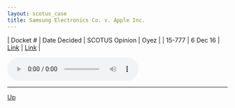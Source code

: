 ```yaml
---
layout: scotus_case
title: Samsung Electronics Co. v. Apple Inc.
---
```


| Docket # | Date Decided | SCOTUS Opinion | Oyez |
| 15-777 | 6 Dec 16 | [Link](https://www.supremecourt.gov/opinions/boundvolumes/580BV.pdf#page=277) | [Link](https://www.oyez.org/cases/2016/15-777) |

<audio controls>
   <source src='./resources/15-777.mp3' type='audio/mpeg'>
</audio>

<object data='./resources/15-777.pdf' type='application/pdf'></object>

---

[Up](./README.md)